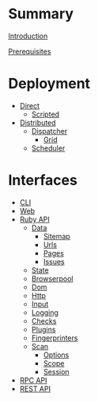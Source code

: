 # Summary

[Introduction](./README.md)

[Prerequisites](./prerequisites.md)

# Deployment

 - [Direct](./deployment/direct.md)
   - [Scripted](./deployment/scripted.md)
 - [Distributed](./deployment/distributed/index.md)
   - [Dispatcher](./deployment/distributed/dispatcher.md)
     - [Grid](./deployment/distributed/dispatcher/grid.md)
   - [Scheduler](./deployment/distributed/scheduler.md)

# Interfaces

 - [CLI](./interfaces/cli.md)
 - [Web]()
 - [Ruby API](./interfaces/ruby-api/index.md)
   - [Data](./interfaces/ruby-api/data/index.md)
     - [Sitemap](./interfaces/ruby-api/data/sitemap.md)
     - [Urls](./interfaces/ruby-api/data/urls.md)
     - [Pages](./interfaces/ruby-api/data/pages.md)
     - [Issues](./interfaces/ruby-api/data/issues.md)
   - [State](./interfaces/ruby-api/state.md)
   - [Browserpool](./interfaces/ruby-api/browserpool.md)
   - [Dom](./interfaces/ruby-api/dom.md)
   - [Http](./interfaces/ruby-api/http.md)
   - [Input](./interfaces/ruby-api/input.md)
   - [Logging](./interfaces/ruby-api/logging.md)
   - [Checks](./interfaces/ruby-api/checks.md)
   - [Plugins](./interfaces/ruby-api/plugins.md)
   - [Fingerprinters](./interfaces/ruby-api/fingerprinters.md)
   - [Scan](./interfaces/ruby-api/scan/index.md)
     - [Options](./interfaces/ruby-api/scan/options.md)
     - [Scope](./interfaces/ruby-api/scan/scope.md)
     - [Session](./interfaces/ruby-api/scan/session.md)
 - [RPC API]()
 - [REST API]()
